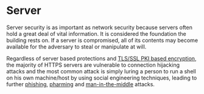 # Server

Server security is as important as network security because servers often hold a great deal of vital information. It is considered the foundation the building rests on. If a server is compromised, all of its contents may become available for the adversary to steal or manipulate at will.

Regardless of server based protections and [TLS/SSL PKI based encryption](../../E2EE-threat-model/threats/TLSSSL-PKI-vulnerabilities.md), the majority of HTTPS servers are vulnerable to connection hijacking attacks and the most common attack is simply luring a person to run a shell on his own machine/host by using social engineering techniques, leading to further [phishing](../../../trees/social-engineering/Phishing.md), [pharming](../../../trees/social-engineering/Pharming.md) and [man-in-the-middle](../../../trees/social-engineering/Phishing.md) attacks. 
